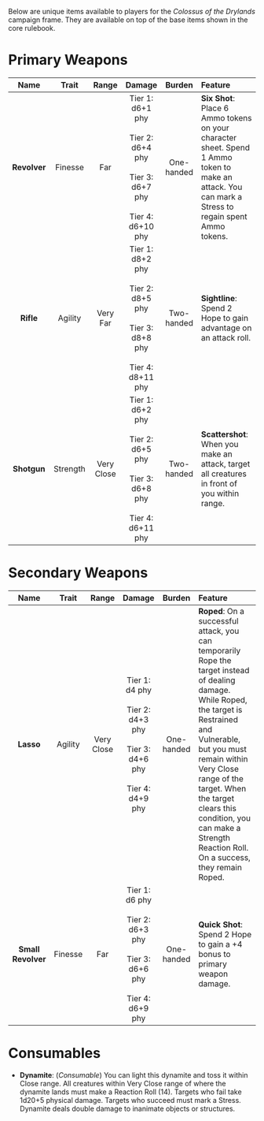 Below are unique items available to players for the *Colossus of the Drylands* campaign frame. They are available on top of the base items shown in the core rulebook.

# Primary Weapons
|   **Name**   | **Trait** | **Range**  |                                        **Damage**                                         | **Burden** | **Feature**                                                                                                                                         |
| :----------: | :-------: | :--------: | :---------------------------------------------------------------------------------------: | :--------: | :-------------------------------------------------------------------------------------------------------------------------------------------------- |
| **Revolver** |  Finesse  |    Far     | Tier 1: d6+1 phy<br><br>Tier 2: d6+4 phy<br><br>Tier 3: d6+7 phy<br><br>Tier 4: d6+10 phy | One-handed | **Six Shot**: Place 6 Ammo tokens on your character sheet. Spend 1 Ammo token to make an attack. You can mark a Stress to regain spent Ammo tokens. |
|  **Rifle**   |  Agility  |  Very Far  | Tier 1: d8+2 phy<br><br>Tier 2: d8+5 phy<br><br>Tier 3: d8+8 phy<br><br>Tier 4: d8+11 phy | Two-handed | **Sightline**: Spend 2 Hope to gain advantage on an attack roll.                                                                                    |
| **Shotgun**  | Strength  | Very Close | Tier 1: d6+2 phy<br><br>Tier 2: d6+5 phy<br><br>Tier 3: d6+8 phy<br><br>Tier 4: d6+11 phy | Two-handed | **Scattershot**: When you make an attack, target all creatures in front of you within range.                                                        |
# Secondary Weapons
|      **Name**      | **Trait** | **Range**  |                                 **Damage**                                 | **Burden** | **Feature**                                                                                                                                                                                                                                                                                                                        |
| :----------------: | :-------: | :--------: | :------------------------------------------------------------------------: | :--------: | :--------------------------------------------------------------------------------------------------------------------------------------------------------------------------------------------------------------------------------------------------------------------------------------------------------------------------------- |
|     **Lasso**      |  Agility  | Very Close | Tier 1: d4 phy<br><br>Tier 2: d4+3 phy<br><br>Tier 3: d4+6 phy<br><br>Tier 4: d4+9 phy | One-handed | **Roped**: On a successful attack, you can temporarily Rope the target instead of dealing damage. While Roped, the target is Restrained and Vulnerable, but you must remain within Very Close range of the target. When the target clears this condition, you can make a Strength Reaction Roll. On a  success, they remain Roped. |
| **Small Revolver** |  Finesse  |    Far     | Tier 1: d6 phy<br><br>Tier 2: d6+3 phy<br><br>Tier 3: d6+6 phy<br><br>Tier 4: d6+9 phy | One-handed | **Quick Shot**: Spend 2 Hope to gain a +4 bonus to primary weapon damage.                                                                                                                                                                                                                                                          |
# Consumables
- **Dynamite**: (*Consumable*) You can light this dynamite and toss it within Close range. All creatures within Very Close range of where the dynamite lands must make a Reaction Roll (14). Targets who fail take 1d20+5 physical damage. Targets who succeed must mark a Stress. Dynamite deals double damage to inanimate objects or structures.
